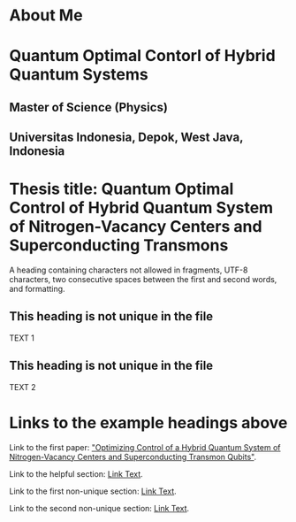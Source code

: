 # About Me
# Quantum Optimal Contorl of Hybrid Quantum Systems

## Master of Science (Physics)
## Universitas Indonesia, Depok, West Java, Indonesia

# Thesis title: Quantum Optimal Control of Hybrid Quantum System of Nitrogen-Vacancy Centers and Superconducting Transmons
A heading containing characters not allowed in fragments, UTF-8 characters, two consecutive spaces between the first and second words, and formatting.

## This heading is not unique in the file

TEXT 1

## This heading is not unique in the file

TEXT 2

# Links to the example headings above

Link to the first paper: ["Optimizing Control of a Hybrid Quantum System of Nitrogen-Vacancy Centers and Superconducting Transmon Qubits"](#https://doi.org/10.1088/1742-6596/2866/1/012080).

Link to the helpful section: [Link Text](#thisll--be-a-helpful-section-about-the-greek-letter-Θ).

Link to the first non-unique section: [Link Text](#this-heading-is-not-unique-in-the-file).

Link to the second non-unique section: [Link Text](#this-heading-is-not-unique-in-the-file-1).
